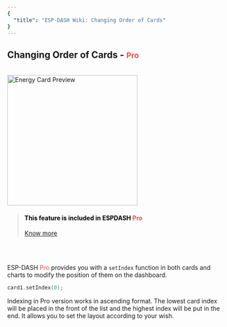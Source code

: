 ```yaml
---
{
  "title": "ESP-DASH Wiki: Changing Order of Cards"
}
---
```

<h2>Changing Order of Cards  - <small><span style="color: rgb(245, 75, 66)">Pro</span></small></h2>
<br>

<img src="~@assets/index.png" width="300px" alt="Energy Card Preview">


<blockquote style="color: #000">
<h4>This feature is included in ESPDASH <span style="color: rgb(245, 75, 66)">Pro</span></h4> <a href="https://espdash.pro" target="_blank">Know more</a>
</blockquote>


<br>
<br>

ESP-DASH <span style="color: rgb(245, 75, 66)">Pro</span> provides you with a `setIndex` function in both cards and charts to modify the position of them on the dashboard. 


```cpp
card1.setIndex(0);
```


Indexing in Pro version works in ascending format. The lowest card index will be placed in the front of the list and the highest index will be put in the end. It allows you to set the layout according to your wish.
